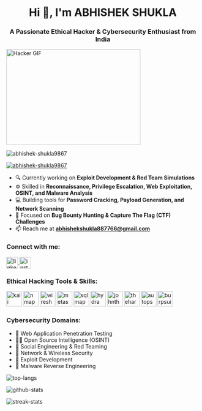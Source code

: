 <center>
  <h1 align="center">Hi 👋, I'm ABHISHEK SHUKLA</h1>
</center>
<center>
  <h3>A Passionate Ethical Hacker & Cybersecurity Enthusiast from India</h3>
</center>

<img alt="Hacker GIF" height=250 width=350 src="https://media.tenor.com/GfSX-u7VGM4AAAAC/hacker-dark.gif" />
<br>

<p align="left">
  <img src="https://komarev.com/ghpvc/?username=abhishek-shukla9867&label=Profile%20views&color=0e75b6&style=flat" alt="abhishek-shukla9867" />
</p>

<p align="left">
  <a href="https://github.com/ryo-ma/github-profile-trophy">
    <img src="https://github-profile-trophy.vercel.app/?username=abhishek-shukla9867&theme=algolia" alt="abhishek-shukla9867" />
  </a>
</p>

- 🔍 Currently working on **Exploit Development & Red Team Simulations**
- ⚙️ Skilled in **Reconnaissance, Privilege Escalation, Web Exploitation, OSINT, and Malware Analysis**
- 💻 Building tools for **Password Cracking, Payload Generation, and Network Scanning**
- 🎯 Focused on **Bug Bounty Hunting & Capture The Flag (CTF) Challenges**
- 📫 Reach me at **abhishekshukla887766@gmail.com**

<h3 align="left">Connect with me:</h3>
<p align="left">
  <a href="https://linkedin.com/in/abhishek-shukla-a0407226b/" target="blank">
    <img align="center" src="https://cdn-icons-png.flaticon.com/512/174/174857.png" alt="linkedin" height="30" width="30" />
  </a>
  <a href="https://instagram.com/im_aviiiiiiiii/" target="blank">
    <img align="center" src="https://cdn-icons-png.flaticon.com/512/174/174855.png" alt="instagram" height="30" width="30" />
  </a>
</p>

<h3 align="left">Ethical Hacking Tools & Skills:</h3>
<p align="left">
  <img src="https://www.kali.org/images/kali-logo.svg" alt="kali" width="40" height="40" />
  <img src="https://upload.wikimedia.org/wikipedia/commons/a/a8/Nmap-logo.svg" alt="nmap" width="40" height="40" />
  <img src="https://www.drupal.org/files/project-images/wireshark.png" alt="wireshark" width="40" height="40" />
  <img src="https://upload.wikimedia.org/wikipedia/commons/3/3b/Metasploit_logo.png" alt="metasploit" width="40" height="40" />
  <img src="https://upload.wikimedia.org/wikipedia/commons/f/f1/Sqlmap_logo.png" alt="sqlmap" width="40" height="40" />
  <img src="https://seeklogo.com/images/H/hydra-logo-A8D078A3C1-seeklogo.com.png" alt="hydra" width="40" height="40" />
  <img src="https://upload.wikimedia.org/wikipedia/commons/6/6a/Johntheripper.png" alt="johntheripper" width="40" height="40" />
  <img src="https://media.githubusercontent.com/media/laramies/theHarvester/master/images/logo.png" alt="theharvester" width="40" height="40" />
  <img src="https://upload.wikimedia.org/wikipedia/en/0/07/Autopsy_Digital_Forensics_Platform_Logo.png" alt="autopsy" width="40" height="40" />
  <img src="https://avatars.githubusercontent.com/u/16350467?s=200&v=4" alt="burpsuite" width="40" height="40" />
</p>

<h3 align="left">Cybersecurity Domains:</h3>
<ul>
  <li>🔐 Web Application Penetration Testing</li>
  <li>🕵️‍♂️ Open Source Intelligence (OSINT)</li>
  <li>🧠 Social Engineering & Red Teaming</li>
  <li>📡 Network & Wireless Security</li>
  <li>🐛 Exploit Development</li>
  <li>🦠 Malware Reverse Engineering</li>
</ul>

<p>
  <img align="left" src="https://github-readme-stats.vercel.app/api/top-langs?username=abhishek-shukla9867&show_icons=true&locale=en&layout=compact&theme=radical" alt="top-langs" />
</p>
<p>&nbsp;</p>
<p>
  <img align="center" src="https://github-readme-stats.vercel.app/api?username=abhishek-shukla9867&show_icons=true&locale=en&theme=radical" alt="github-stats" />
</p>
<p>
  <img align="center" src="https://github-readme-streak-stats.herokuapp.com/?user=abhishek-shukla9867&theme=radical" alt="streak-stats" />
</p>


